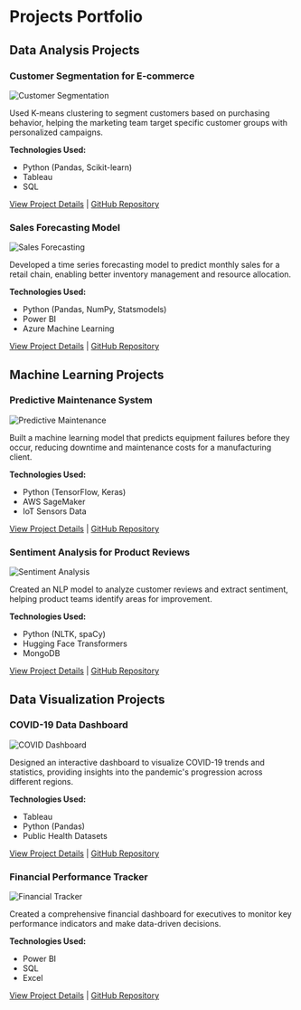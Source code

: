# Projects Portfolio

## Data Analysis Projects

### Customer Segmentation for E-commerce
![Customer Segmentation](/images/placeholder-project.png)

Used K-means clustering to segment customers based on purchasing behavior, helping the marketing team target specific customer groups with personalized campaigns.

**Technologies Used:**
- Python (Pandas, Scikit-learn)
- Tableau
- SQL

[View Project Details](#) | [GitHub Repository](#)

### Sales Forecasting Model
![Sales Forecasting](/images/placeholder-project.png)

Developed a time series forecasting model to predict monthly sales for a retail chain, enabling better inventory management and resource allocation.

**Technologies Used:**
- Python (Pandas, NumPy, Statsmodels)
- Power BI
- Azure Machine Learning

[View Project Details](#) | [GitHub Repository](#)

## Machine Learning Projects

### Predictive Maintenance System
![Predictive Maintenance](/images/placeholder-project.png)

Built a machine learning model that predicts equipment failures before they occur, reducing downtime and maintenance costs for a manufacturing client.

**Technologies Used:**
- Python (TensorFlow, Keras)
- AWS SageMaker
- IoT Sensors Data

[View Project Details](#) | [GitHub Repository](#)

### Sentiment Analysis for Product Reviews
![Sentiment Analysis](/images/placeholder-project.png)

Created an NLP model to analyze customer reviews and extract sentiment, helping product teams identify areas for improvement.

**Technologies Used:**
- Python (NLTK, spaCy)
- Hugging Face Transformers
- MongoDB

[View Project Details](#) | [GitHub Repository](#)

## Data Visualization Projects

### COVID-19 Data Dashboard
![COVID Dashboard](/images/placeholder-project.png)

Designed an interactive dashboard to visualize COVID-19 trends and statistics, providing insights into the pandemic's progression across different regions.

**Technologies Used:**
- Tableau
- Python (Pandas)
- Public Health Datasets

[View Project Details](#) | [GitHub Repository](#)

### Financial Performance Tracker
![Financial Tracker](/images/placeholder-project.png)

Created a comprehensive financial dashboard for executives to monitor key performance indicators and make data-driven decisions.

**Technologies Used:**
- Power BI
- SQL
- Excel

[View Project Details](#) | [GitHub Repository](#)
